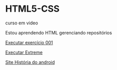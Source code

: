 # HTML5-CSS
 curso em video

Estou aprendendo HTML gerenciando repositórios

<a href="https://paulohuerta.github.io/HTML5-CSS/exercicios/ex001/index.html">Executar exercício 001</a>

<a href="https://paulohuerta.github.io/HTML5-CSS/exercicios/Extreme/index.html">Executar Extreme</a>

<a href="https://paulohuerta.github.io/HTML5-CSS/exercicios/desafio modulo 2/index.html">Site História do android</a>
